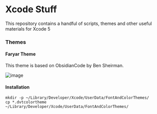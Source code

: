 # Xcode Stuff



This repository contains a handful of scripts, themes and other useful materials for Xcode 5

### Themes

#### Faryar Theme 

This theme is based on ObsidianCode by Ben Sheirman.

![image](http://s28.postimg.org/z1buiell9/Instructor_Mate_xcworkspace_DDFile_Logger_m.jpg)
#### Installation

```
mkdir -p ~/Library/Developer/Xcode/UserData/FontAndColorThemes/
cp *.dvtcolortheme ~/Library/Developer/Xcode/UserData/FontAndColorThemes/
```